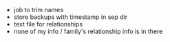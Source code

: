 - job to trim names
- store backups with timestamp in sep dir
- text file for relationships
- none of my info / family's relationship info is in there
